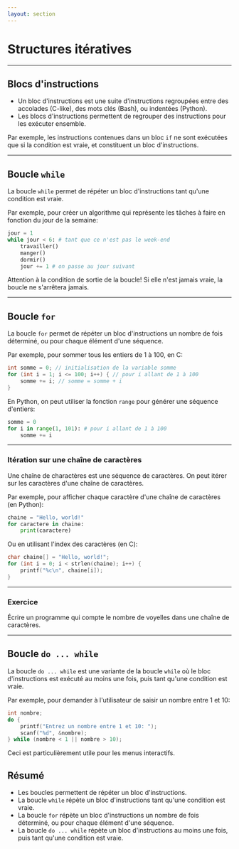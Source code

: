 ```yaml
---
layout: section
---
```


# Structures itératives

---

## Blocs d'instructions

- Un bloc d'instructions est une suite d'instructions regroupées entre des accolades (C-like), des mots clés (Bash), ou indentées (Python).
- Les blocs d'instructions permettent de regrouper des instructions pour les exécuter ensemble.

Par exemple, les instructions contenues dans un bloc `if` ne sont exécutées que si la condition est vraie, et constituent un bloc d'instructions.

---

## Boucle `while`

La boucle `while` permet de répéter un bloc d'instructions tant qu'une condition est vraie.

Par exemple, pour créer un algorithme qui représente les tâches à faire en fonction du jour de la semaine:

```python
jour = 1
while jour < 6: # tant que ce n'est pas le week-end
    travailler()
    manger()
    dormir()
    jour += 1 # on passe au jour suivant
```

Attention à la condition de sortie de la boucle! Si elle n'est jamais vraie, la boucle ne s'arrêtera jamais.

---

## Boucle `for`

La boucle `for` permet de répéter un bloc d'instructions un nombre de fois déterminé, ou pour chaque élément d'une séquence.

Par exemple, pour sommer tous les entiers de 1 à 100, en C:

```c
int somme = 0; // initialisation de la variable somme
for (int i = 1; i <= 100; i++) { // pour i allant de 1 à 100
    somme += i; // somme = somme + i
}
```

En Python, on peut utiliser la fonction `range` pour générer une séquence d'entiers:

```python
somme = 0
for i in range(1, 101): # pour i allant de 1 à 100
    somme += i
```

---

### Itération sur une chaîne de caractères

Une chaîne de charactères est une séquence de caractères. On peut itérer sur les caractères d'une chaîne de caractères.

Par exemple, pour afficher chaque caractère d'une chaîne de caractères (en Python):

```python
chaine = "Hello, world!"
for caractere in chaine:
    print(caractere)
```

Ou en utilisant l'index des caractères (en C):

```c
char chaine[] = "Hello, world!";
for (int i = 0; i < strlen(chaine); i++) {
    printf("%c\n", chaine[i]);
}
```

---

### Exercice

Écrire un programme qui compte le nombre de voyelles dans une chaîne de caractères.

---

## Boucle `do ... while`

La boucle `do ... while` est une variante de la boucle `while` où le bloc d'instructions est exécuté au moins une fois, puis tant qu'une condition est vraie.

Par exemple, pour demander à l'utilisateur de saisir un nombre entre 1 et 10:

```c
int nombre;
do {
    printf("Entrez un nombre entre 1 et 10: ");
    scanf("%d", &nombre);
} while (nombre < 1 || nombre > 10);
```

Ceci est particulièrement utile pour les menus interactifs.

## Résumé

- Les boucles permettent de répéter un bloc d'instructions.
- La boucle `while` répète un bloc d'instructions tant qu'une condition est vraie.
- La boucle `for` répète un bloc d'instructions un nombre de fois déterminé, ou pour chaque élément d'une séquence.
- La boucle `do ... while` répète un bloc d'instructions au moins une fois, puis tant qu'une condition est vraie.

